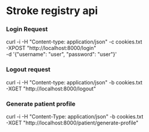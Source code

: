 # Stroke registry api


### Login Request

curl -i -H "Content-type: application/json" -c cookies.txt \
  -XPOST "http://localhost:8000/login" \
  -d '{"username": "user", "password": "user"}'


### Logout request

curl -i -H "Content-type: application/json" -b cookies.txt \
  -XGET "http://localhost:8000/logout"


### Generate patient profile

curl -i -H "Content-Type: application/json" -b cookies.txt \
  -XGET "http://localhost:8000/patient/generate-profile"